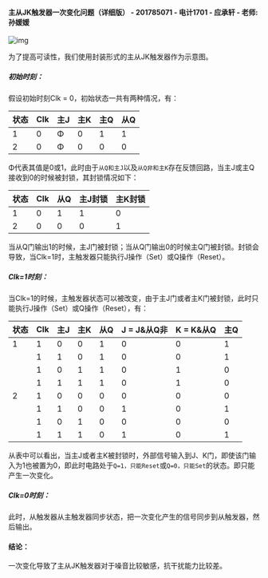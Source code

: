 #### 主从JK触发器一次变化问题（详细版） - 201785071 - 电计1701 - 应承轩 - 老师:孙媛媛

![img](https://cdncontribute.geeksforgeeks.org/wp-content/uploads/flipflop-1.jpg)

为了提高可读性，我们使用封装形式的主从JK触发器作为示意图。



##### 初始时刻：

假设初始时刻Clk = 0，初始状态一共有两种情况，有：

| 状态 | Clk  | 主J  | 主K  | 主Q  | 从Q  |
| ---- | ---- | ---- | ---- | ---- | ---- |
| 1    | 0    | Φ    | 0    | 1    | 1    |
| 2    | 0    | Φ    | 0    | 0    | 0    |

Φ代表其值是0或1，此时由于```从Q和主J```以及```从Q非和主K```存在反馈回路，当主J或主Q接收到0的时候被封锁，其封锁情况如下：

| 状态 | Clk  | 从Q  | 主J封锁 | 主K封锁 |
| ---- | ---- | ---- | ------- | ------- |
| 1    | 0    | 1    | 1       | 0       |
| 2    | 0    | 0    | 0       | 1       |

当从Q门输出1的时候，主J门被封锁；当从Q门输出0的时候主Q门被封锁。封锁会导致，当Clk=1时，主触发器只能执行J操作（Set）或Q操作（Reset）。

##### Clk=1时刻：

当Clk=1的时候，主触发器状态可以被改变，由于主J门或者主K门被封锁，此时只能执行J操作（Set）或Q操作（Reset），有：

| 状态 | Clk  | 主J  | 主K  | 从Q  | J = J&从Q非 | K = K&从Q | 主Q  |
| ---- | ---- | ---- | ---- | ---- | ----------- | --------- | ---- |
| 1    | 1    | 0    | 0    | 1    | 0           | 0         | 1    |
|      | 1    | 1    | 0    | 1    | 0           | 0         | 1    |
|      | 1    | 0    | 1    | 1    | 0           | 1         | 0    |
|      | 1    | 1    | 1    | 1    | 0           | 1         | 0    |
| 2    | 1    | 0    | 0    | 0    | 0           | 0         | 0    |
|      | 1    | 1    | 0    | 0    | 1           | 0         | 1    |
|      | 1    | 0    | 1    | 0    | 0           | 0         | 0    |
|      | 1    | 1    | 1    | 0    | 1           | 0         | 1    |

从表中可以看出，当主J或者主K被封锁时，外部信号输入到J、K门，即使该门输入为1也被置为0，即此时电路处于```Q=1，只能Reset```或```Q=0，只能Set```的状态。即只能产生一次变化。

##### Clk=0时刻：

此时，从触发器从主触发器同步状态，把一次变化产生的信号同步到从触发器，然后输出。



#### 结论：

一次变化导致了主从JK触发器对于噪音比较敏感，抗干扰能力比较差。